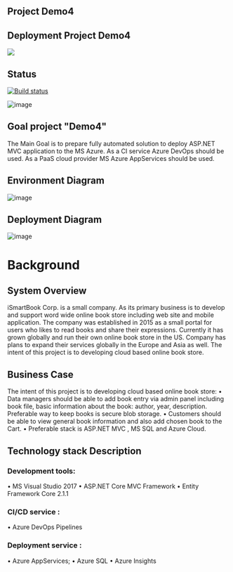 ## Project Demo4


## Deployment Project Demo4
<a href="https://portal.azure.com/#create/Microsoft.Template/uri/https%3A%2F%2Fraw.githubusercontent.com%2Fvitalidn%2FDemo4%2Fmaster%2FARMTemplate%2Fazuredeploy.json" target="_blank">
    <img src="http://azuredeploy.net/deploybutton.png"/>
</a>

## Status

 [![Build status](https://dev.azure.com/Team1DP-157DevOps/Demo4/_apis/build/status/Demo4-Continuous%20Integration)](https://dev.azure.com/Team1DP-157DevOps/Demo4/_build/latest?definitionId=-1)

![image](https://vsrm.dev.azure.com/DP157DevOps/_apis/public/Release/badge/52752702-e31c-4a1b-9602-855eab975bfd/4/10) 



## Goal project "Demo4" 
The Main Goal is to prepare fully automated solution to deploy ASP.NET MVC application to the MS Azure. As a CI service Azure DevOps should be used. As a PaaS cloud provider MS Azure AppServices should be used.

## Environment Diagram
![image](https://github.com/vitalidn/Demo4/blob/master/images/01.jpg)

## Deployment Diagram
![image](https://github.com/vitalidn/Demo4/blob/master/images/02.jpg)



#	Background
##	System Overview
iSmartBook Corp. is a small company. As its primary business is to develop and support word wide online book store including web site and mobile application. 
The company was established in 2015 as a small portal for users who likes to read books and share their expressions. Currently it has grown globally and run their own online book store in the US. Company has plans to expand their services globally in the Europe and Asia as well.
The intent of this project is to developing cloud based online book store.
##	Business Case
The intent of this project is to developing cloud based online book store:
•	Data managers should be able to add book entry via admin panel including book file, basic information about the book: author, year, description. Preferable way to keep books is secure blob storage. 
•	Customers should be able to view general book information and also add chosen book to the Cart.
•	Preferable stack is ASP.NET MVC , MS SQL and Azure Cloud.

##	Technology stack Description
### Development tools:
•	MS Visual Studio 2017
•	ASP.NET Core MVC Framework 
•	Entity Framework Core 2.1.1
### CI/CD service :
•	Azure DevOps Pipelines
### Deployment service :
•	Azure AppServices;
•	Azure SQL
•	Azure Insights




